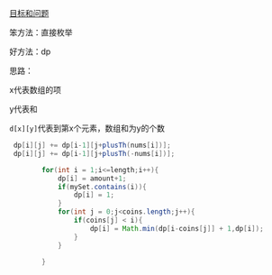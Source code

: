 

[目标和问题](https://leetcode-cn.com/problems/target-sum/)

笨方法：直接枚举

好方法：dp

思路：

x代表数组的项

y代表和

`d[x][y]`代表到第x个元素，数组和为y的个数

```java
 dp[i][j] += dp[i-1][j+plusTh(nums[i])];
 dp[i][j] += dp[i-1][j+plusTh(-nums[i])];
```





```java
        for(int i = 1;i<=length;i++){
            dp[i] = amount+1;
            if(mySet.contains(i)){
                dp[i] = 1;
            }
            for(int j = 0;j<coins.length;j++){
                if(coins[j] < i){
                    dp[i] = Math.min(dp[i-coins[j]] + 1,dp[i]);
                }
            }

        }
```





